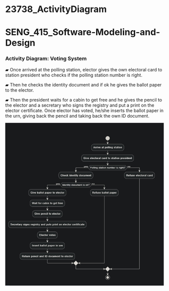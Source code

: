# 23738_ActivityDiagram

# SENG_415_Software-Modeling-and-Design

### Activity Diagram: Voting System

▰ Once arrived at the polling station, elector gives the own electoral
card to station president who checks if the polling station number is
right.

▰ Then he checks the identity document and if ok he gives the
ballot paper to the elector.

▰ Then the president waits for a cabin to get free and he gives the
pencil to the elector and a secretary who signs the registry and put a
print on the elector certificate. Once elector has voted, he/she inserts
the ballot paper in the urn, giving back the pencil and taking back the
own ID document.

![diagram](images/me.jpg)

